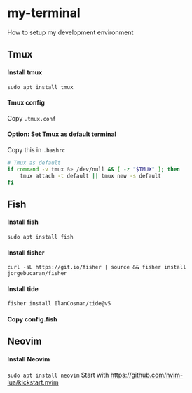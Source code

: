 # my-terminal
How to setup my development environment

## Tmux

#### Install tmux
`sudo apt install tmux`


#### Tmux config
Copy `.tmux.conf`

#### Option: Set Tmux as default terminal
Copy this in `.bashrc`
```sh
# Tmux as default
if command -v tmux &> /dev/null && [ -z "$TMUX" ]; then
    tmux attach -t default || tmux new -s default
fi
```

## Fish

#### Install fish
`sudo apt install fish`

#### Install fisher
`curl -sL https://git.io/fisher | source && fisher install jorgebucaran/fisher`

#### Install tide
`fisher install IlanCosman/tide@v5`

#### Copy config.fish

## Neovim

#### Install Neovim
`sudo apt install neovim`
Start with https://github.com/nvim-lua/kickstart.nvim

